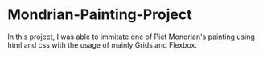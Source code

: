# Mondrian-Painting-Project
In this project, I was able to immitate one of Piet Mondrian's painting using html and css with the usage of mainly Grids and Flexbox.
